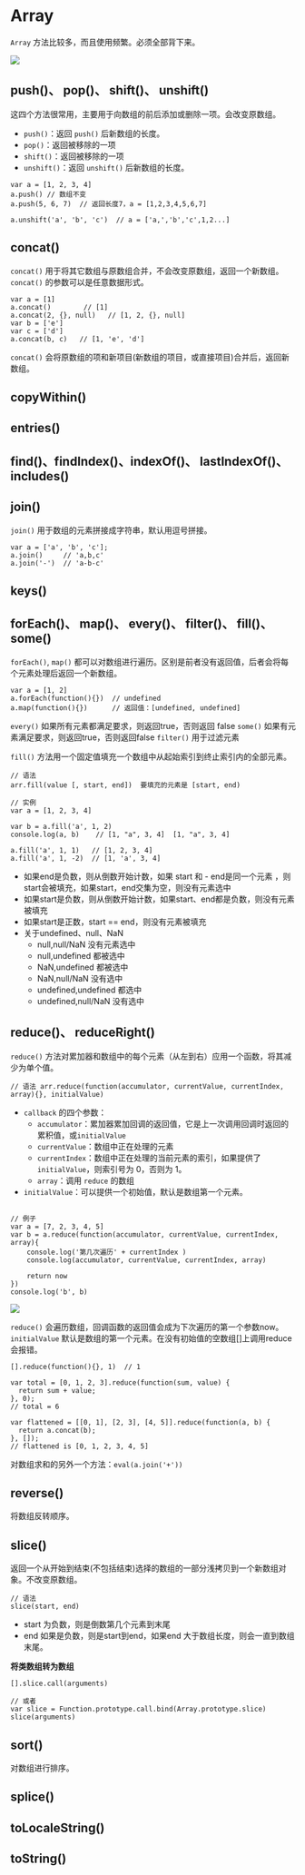 # Array

`Array` 方法比较多，而且使用频繁。必须全部背下来。

![](./img/array.png)


## push()、 pop()、 shift()、 unshift()

这四个方法很常用，主要用于向数组的前后添加或删除一项。会改变原数组。

- `push()`：返回 `push()` 后新数组的长度。
- `pop()`：返回被移除的一项
- `shift()`：返回被移除的一项
- `unshift()`：返回 `unshift()` 后新数组的长度。
```
var a = [1, 2, 3, 4]
a.push() // 数组不变
a.push(5, 6, 7)  // 返回长度7，a = [1,2,3,4,5,6,7]

a.unshift('a', 'b', 'c')  // a = ['a,','b','c',1,2...]
```


## concat()

`concat()` 用于将其它数组与原数组合并，不会改变原数组，返回一个新数组。`concat()` 的参数可以是任意数据形式。

```
var a = [1]
a.concat()        // [1]
a.concat(2, {}, null)   // [1, 2, {}, null]
var b = ['e']
var c = ['d']
a.concat(b, c)   // [1, 'e', 'd']
```

`concat()` 会将原数组的项和新项目(新数组的项目，或直接项目)合并后，返回新数组。

## copyWithin()
## entries()
## find()、findIndex()、indexOf()、 lastIndexOf()、 includes()
## join()

`join()` 用于数组的元素拼接成字符串，默认用逗号拼接。

```
var a = ['a', 'b', 'c'];
a.join()     // 'a,b,c'
a.join('-')  // 'a-b-c'
```

## keys()

## forEach()、 map()、 every()、 filter()、 fill()、 some()

`forEach()`, `map()` 都可以对数组进行遍历。区别是前者没有返回值，后者会将每个元素处理后返回一个新数组。

```
var a = [1, 2]
a.forEach(function(){})  // undefined
a.map(function(){})      // 返回值：[undefined, undefined]
```

`every()` 如果所有元素都满足要求，则返回true，否则返回 false
`some()`  如果有元素满足要求，则返回true，否则返回false
`filter()` 用于过滤元素

`fill()` 方法用一个固定值填充一个数组中从起始索引到终止索引内的全部元素。

```
// 语法
arr.fill(value [, start, end])  要填充的元素是 [start, end)

// 实例
var a = [1, 2, 3, 4]

var b = a.fill('a', 1, 2) 
console.log(a, b)    // [1, "a", 3, 4]  [1, "a", 3, 4]

a.fill('a', 1, 1)   // [1, 2, 3, 4]
a.fill('a', 1, -2)  // [1, 'a', 3, 4]
```

- 如果end是负数，则从倒数开始计数，如果 start 和 - end是同一个元素 ，则 start会被填充，如果start，end交集为空，则没有元素选中
- 如果start是负数，则从倒数开始计数，如果start、end都是负数，则没有元素被填充
- 如果start是正数，start == end，则没有元素被填充
- 关于undefined、null、NaN
    - null,null/NaN 没有元素选中
    - null,undefined 都被选中
    - NaN,undefined 都被选中
    - NaN,null/NaN  没有选中
    - undefined,undefined 都选中
    - undefined,null/NaN 没有选中

## reduce()、 reduceRight()

`reduce()` 方法对累加器和数组中的每个元素（从左到右）应用一个函数，将其减少为单个值。

```
// 语法 arr.reduce(function(accumulator, currentValue, currentIndex, array){}, initialValue)
```

- `callback` 的四个参数：
    - `accumulator`：累加器累加回调的返回值，它是上一次调用回调时返回的累积值，或`initialValue`
    - `currentValue`：数组中正在处理的元素
    - `currentIndex`：数组中正在处理的当前元素的索引，如果提供了 `initialValue`，则索引号为 0，否则为 1。
    - `array`：调用 `reduce` 的数组
- `initialValue`：可以提供一个初始值，默认是数组第一个元素。
```

// 例子
var a = [7, 2, 3, 4, 5]
var b = a.reduce(function(accumulator, currentValue, currentIndex, array){
    console.log('第几次遍历' + currentIndex )
    console.log(accumulator, currentValue, currentIndex, array)

    return now
})
console.log('b', b)
```

![](img/reduce.png)

`reduce()` 会遍历数组，回调函数的返回值会成为下次遍历的第一个参数now。`initialValue` 默认是数组的第一个元素。在没有初始值的空数组[]上调用reduce会报错。

```
[].reduce(function(){}, 1)  // 1

var total = [0, 1, 2, 3].reduce(function(sum, value) {
  return sum + value;
}, 0);  
// total = 6

var flattened = [[0, 1], [2, 3], [4, 5]].reduce(function(a, b) {
  return a.concat(b);
}, []);
// flattened is [0, 1, 2, 3, 4, 5]
```

对数组求和的另外一个方法：`eval(a.join('+'))`
## reverse()

将数组反转顺序。

## slice()

返回一个从开始到结束(不包括结束)选择的数组的一部分浅拷贝到一个新数组对象。不改变原数组。

```
// 语法
slice(start, end)
```
- start 为负数，则是倒数第几个元素到末尾
- end 如果是负数，则是start到end，如果end 大于数组长度，则会一直到数组末尾。

**将类数组转为数组**

```
[].slice.call(arguments)

// 或者
var slice = Function.prototype.call.bind(Array.prototype.slice)
slice(arguments)
```

## sort()

对数组进行排序。

## splice()
## toLocaleString()
## toString()


















































